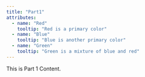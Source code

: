 ```yaml
---
title: "Part1"
attributes:
  - name: "Red"
    tooltip: "Red is a primary color"
  - name: "Blue"
    tooltip: "Blue is another primary color"
  - name: "Green"
    tooltip: "Green is a mixture of blue and red"
---
```


This is Part 1 Content.